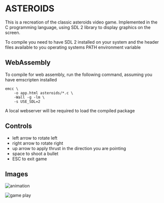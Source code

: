 
# ASTEROIDS

This is a recreation of the classic asteroids video game. Implemented in the C
programming language, using SDL 2 library to display graphics on the screen.

To compile you need to have SDL 2 installed on your system and the header files
available to you operating systems PATH environment variable

## WebAssembly

To compile for web assembly, run the following command, assuming you have emscripten installed

    emcc \
        -o app.html asteroids/*.c \
        -Wall -g -lm \
        -s USE_SDL=2

A local webserver will be required to load the compiled package

## Controls
* left arrow to rotate left
* right arrow to rotate right
* up arrow to apply thrust in the direction you are pointing
* space to shoot a bullet
* ESC to exit game

## Images
![animation](https://i.imgur.com/sV164D6.gif)

![game play](http://i.imgur.com/vg8nlAO.png)

